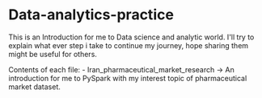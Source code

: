 # Data-analytics-practice
This is an Introduction for me to Data science and analytic world.
I'll try to explain what ever step i take to continue my journey, hope sharing them might be useful for others.

Contents of each file:
    - Iran_pharmaceutical_market_research -> An introduction for me to PySpark with my interest topic of pharmaceutical market dataset.